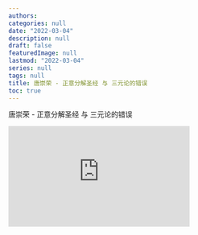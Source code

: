 ```yaml
---
authors:
categories: null
date: "2022-03-04"
description: null
draft: false
featuredImage: null
lastmod: "2022-03-04"
series: null
tags: null
title: 唐崇荣 - 正意分解圣经 与 三元论的错误
toc: true
---
```


<!--more-->

唐崇荣 - 正意分解圣经 与 三元论的错误  
<iframe width="360" height="200" src="https://www.youtube.com/embed/JwUkhPyD26E" title="YouTube video player" frameborder="0" allow="accelerometer; autoplay; clipboard-write; encrypted-media; gyroscope; picture-in-picture" allowfullscreen></iframe>